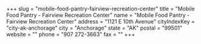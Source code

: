 +++
slug = "mobile-food-pantry-fairview-recreation-center"
title = "Mobile Food Pantry - Fairview Recreation Center"
name = "Mobile Food Pantry - Fairview Recreation Center"
address = "1121 E 10th Avenue"
cityIndexKey = "city-ak-anchorage"
city = "Anchorage"
state = "AK"
postal = "99501"
website = ""
phone = "907 272-3663"
fax = ""
+++
